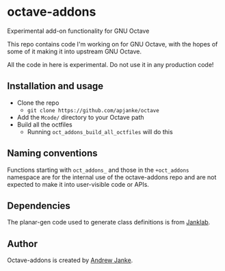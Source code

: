octave-addons
===============

Experimental add-on functionality for GNU Octave

This repo contains code I'm working on for GNU Octave, with the hopes of some
of it making it into upstream GNU Octave.

All the code in here is experimental. Do not use it in any production code!

## Installation and usage

* Clone the repo
  * `git clone https://github.com/apjanke/octave`
* Add the `Mcode/` directory to your Octave path
* Build all the octfiles
  * Running `oct_addons_build_all_octfiles` will do this

## Naming conventions

Functions starting with `oct_addons_` and those in the `+oct_addons` namespace
are for the internal use of the octave-addons repo and are not expected to
make it into user-visible code or APIs.

## Dependencies

The planar-gen code used to generate class definitions is from
[Janklab](https://github.com/apjanke/janklab).

## Author

Octave-addons is created by [Andrew Janke](https://apjanke.net).
